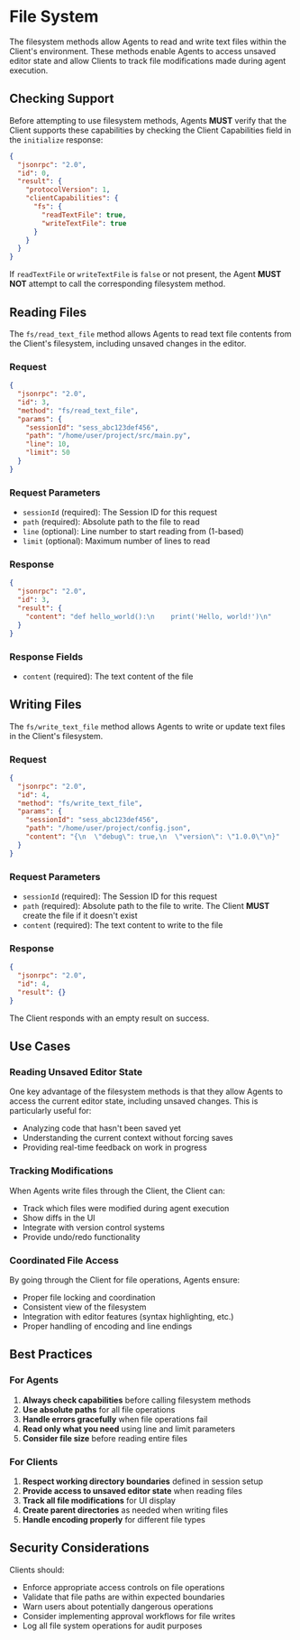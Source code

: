 # File System

The filesystem methods allow Agents to read and write text files within the Client's environment. These methods enable Agents to access unsaved editor state and allow Clients to track file modifications made during agent execution.

## Checking Support

Before attempting to use filesystem methods, Agents **MUST** verify that the Client supports these capabilities by checking the Client Capabilities field in the `initialize` response:

```json
{
  "jsonrpc": "2.0",
  "id": 0,
  "result": {
    "protocolVersion": 1,
    "clientCapabilities": {
      "fs": {
        "readTextFile": true,
        "writeTextFile": true
      }
    }
  }
}
```

If `readTextFile` or `writeTextFile` is `false` or not present, the Agent **MUST NOT** attempt to call the corresponding filesystem method.

## Reading Files

The `fs/read_text_file` method allows Agents to read text file contents from the Client's filesystem, including unsaved changes in the editor.

### Request

```json
{
  "jsonrpc": "2.0",
  "id": 3,
  "method": "fs/read_text_file",
  "params": {
    "sessionId": "sess_abc123def456",
    "path": "/home/user/project/src/main.py",
    "line": 10,
    "limit": 50
  }
}
```

### Request Parameters

- `sessionId` (required): The Session ID for this request
- `path` (required): Absolute path to the file to read
- `line` (optional): Line number to start reading from (1-based)
- `limit` (optional): Maximum number of lines to read

### Response

```json
{
  "jsonrpc": "2.0",
  "id": 3,
  "result": {
    "content": "def hello_world():\n    print('Hello, world!')\n"
  }
}
```

### Response Fields

- `content` (required): The text content of the file

## Writing Files

The `fs/write_text_file` method allows Agents to write or update text files in the Client's filesystem.

### Request

```json
{
  "jsonrpc": "2.0",
  "id": 4,
  "method": "fs/write_text_file",
  "params": {
    "sessionId": "sess_abc123def456",
    "path": "/home/user/project/config.json",
    "content": "{\n  \"debug\": true,\n  \"version\": \"1.0.0\"\n}"
  }
}
```

### Request Parameters

- `sessionId` (required): The Session ID for this request
- `path` (required): Absolute path to the file to write. The Client **MUST** create the file if it doesn't exist
- `content` (required): The text content to write to the file

### Response

```json
{
  "jsonrpc": "2.0",
  "id": 4,
  "result": {}
}
```

The Client responds with an empty result on success.

## Use Cases

### Reading Unsaved Editor State

One key advantage of the filesystem methods is that they allow Agents to access the current editor state, including unsaved changes. This is particularly useful for:

- Analyzing code that hasn't been saved yet
- Understanding the current context without forcing saves
- Providing real-time feedback on work in progress

### Tracking Modifications

When Agents write files through the Client, the Client can:

- Track which files were modified during agent execution
- Show diffs in the UI
- Integrate with version control systems
- Provide undo/redo functionality

### Coordinated File Access

By going through the Client for file operations, Agents ensure:

- Proper file locking and coordination
- Consistent view of the filesystem
- Integration with editor features (syntax highlighting, etc.)
- Proper handling of encoding and line endings

## Best Practices

### For Agents

1. **Always check capabilities** before calling filesystem methods
2. **Use absolute paths** for all file operations
3. **Handle errors gracefully** when file operations fail
4. **Read only what you need** using line and limit parameters
5. **Consider file size** before reading entire files

### For Clients

1. **Respect working directory boundaries** defined in session setup
2. **Provide access to unsaved editor state** when reading files
3. **Track all file modifications** for UI display
4. **Create parent directories** as needed when writing files
5. **Handle encoding properly** for different file types

## Security Considerations

Clients should:

- Enforce appropriate access controls on file operations
- Validate that file paths are within expected boundaries
- Warn users about potentially dangerous operations
- Consider implementing approval workflows for file writes
- Log all file system operations for audit purposes
